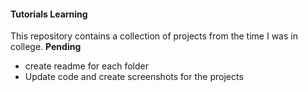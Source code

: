 #### Tutorials Learning
This repository contains a collection of projects from the time I was in college.
**Pending**
- create readme for each folder
- Update code and create screenshots for the projects
